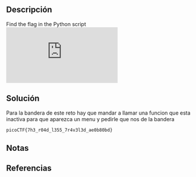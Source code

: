## Descripción
Find the flag in the Python script![Download Python script](https://artifacts.picoctf.net/c/35/serpentine.py)
## Solución
Para la bandera de este reto hay que mandar a llamar una funcion que esta inactiva para que aparezca un menu y pedirle que nos de la bandera

`picoCTF{7h3_r04d_l355_7r4v3l3d_ae0b80bd}`
## Notas
## Referencias